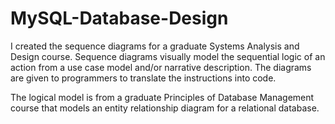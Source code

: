 # MySQL-Database-Design

I created the sequence diagrams for a graduate Systems Analysis and Design course. Sequence diagrams visually model the sequential logic of an action from a use case model and/or narrative description. The diagrams are given to programmers to translate the instructions into code.

The logical model is from a graduate Principles of Database Management course that models an entity relationship diagram for a relational database.
